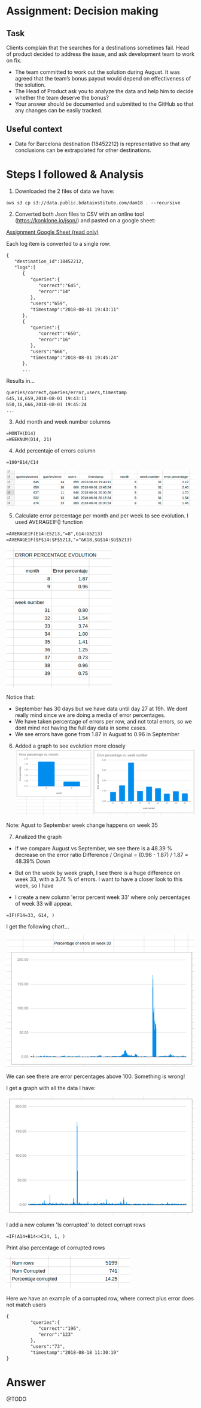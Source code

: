 # Assignment:  Decision making

## Task
Clients complain that the searches for a destinations sometimes fail. Head of product decided to address
the issue, and ask development team to work on fix.

* The team committed to work out the solution during August. It was agreed that the team’s bonus payout
would depend on effectiveness of the solution.
* The Head of Product ask you to analyze the data and help him to decide whether the team deserve
the bonus?
* Your answer should be documented and submitted to the GitHub so that any changes can be easily
tracked.

## Useful context
* Data for Barcelona destination (18452212) is representative so that any conclusions can be extrapolated
for other destinations.


# Steps I followed & Analysis


1. Downloaded the 2 files of data we have:
```
aws s3 cp s3://data.public.bdatainstitute.com/dam18 . --recursive
```

2. Converted both Json files to CSV with an online tool (https://konklone.io/json/) and pasted on a google sheet:

[Assignment Google Sheet (read only)](https://docs.google.com/spreadsheets/d/10ACyW-WBeB19h12ZH0DQcL8VIuGCOu-6ouJH-il0DDQ/edit?usp=sharing "Assignment link")

Each log item is converted to a single row:
```
{  
   "destination_id":18452212,
   "logs":[  
      {  
         "queries":{  
            "correct":"645",
            "error":"14"
         },
         "users":"659",
         "timestamp":"2018-08-01 19:43:11"
      },
      {  
         "queries":{  
            "correct":"650",
            "error":"16"
         },
         "users":"666",
         "timestamp":"2018-08-01 19:45:24"
      },
      ...
```

Results in...
```
queries/correct,queries/error,users,timestamp
645,14,659,2018-08-01 19:43:11
650,16,666,2018-08-01 19:45:24
...
```

3. Add month and week number columns
```
=MONTH(D14)
=WEEKNUM(D14, 21)
```

4. Add percentaje of errors column
```
=100*B14/C14
```

![error percentage](screenshoot_1.png)

5. Calculate error percentage per month and per week to see evolution. I used AVERAGEIF() function
```
=AVERAGEIF(E14:E5213,"=8",G14:G5213)
=AVERAGEIF($F$14:$F$5213,"="&K18,$G$14:$G$5213)
```
![error percentage](screenshoot_2.png)

Notice that:
* September has 30 days but we have data until day 27 at 19h. We dont really mind since we are doing a media of error percentages.
* We have taken percentage of errors per row, and not total errors, so we dont mind not having the full day data in some cases.
* We see errors have gone from 1.87 in August to 0.96 in September

6. Added a graph to see evolution more closely
![error percentage](screenshoot_3.png)

Note: Agust to September week change happens on week 35

7. Analized the graph

* If we compare August vs September, we see there is a 48.39 % decrease on the error ratio
 Difference / Original = (0.96 - 1.87) / 1.87 = 48.39% Down
 
* But on the week by week graph, I see there is a huge difference on week 33, with a 3.74 % of errors. I want to have a closer look to this week, so I have
 
* I create a new column 'error percent week 33' where only percentages of week 33 will appear.
```
=IF(F14=33, G14, )
```
I get the following chart...

![error percentage](screenshoot_4.png)

We can see there are error percentages above 100. Something is wrong!

I get a graph with all the data I have:

![error percentage](screenshoot_5.png)

I add a new column  'Is corrupted' to detect corrupt rows
```
=IF(A14+B14<>C14, 1, )
```

Print also percentage of corrupted rows

![error percentage](screenshoot_6.png)

Here we have an example of a corrupted row, where correct plus error does not match users
```
{  
         "queries":{  
            "correct":"196",
            "error":"123"
         },
         "users":"73",
         "timestamp":"2018-08-18 11:30:19"
}
```





# Answer

@TODO
